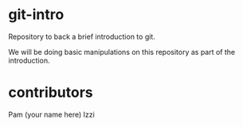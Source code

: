 # git-intro
Repository to back a brief introduction to git.

We will be doing basic manipulations on this repository as part of the introduction.

# contributors
Pam
(your name here)
Izzi